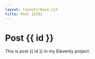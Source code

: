 ```yaml
---
layout: layouts/base.njk
title: Post 12291
---
```


# Post {{ id }}

This is post {{ id }} in my Eleventy project.
